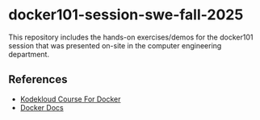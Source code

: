 # docker101-session-swe-fall-2025
This repository includes the hands-on exercises/demos for the docker101 session that was presented on-site in the computer engineering department.

## References
- [Kodekloud Course For Docker]()
- [Docker Docs](https://docs.docker.com/)